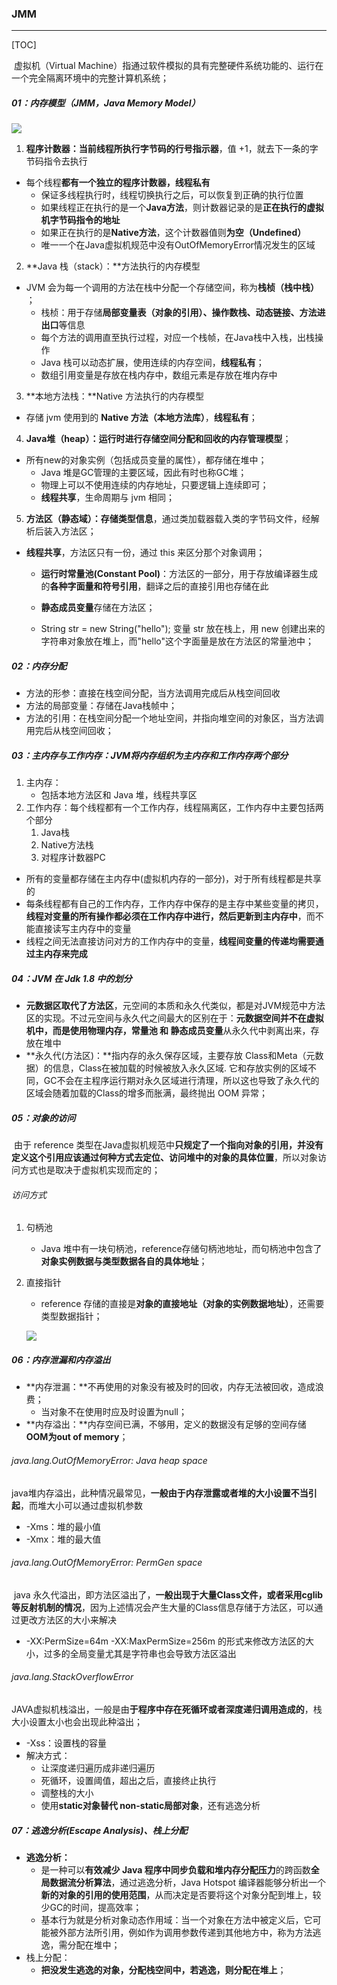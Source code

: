 ### JMM

------

[TOC]

​	虚拟机（Virtual Machine）指通过软件模拟的具有完整硬件系统功能的、运行在一个完全隔离环境中的完整计算机系统；

##### 01：内存模型（JMM，Java Memory Model）

![](https://github.com/likang315/Java-and-Middleware/blob/master/JVM/JVM/jvm%E5%86%85%E5%AD%98%E6%A8%A1%E5%9E%8B.png?raw=true)

1. **程序计数器：**当前线程**所执行字节码的行号指示器**，值 +1，就去下一条的字节码指令去执行
- 每个线程**都有一个独立的程序计数器，线程私有**
   - 保证多线程执行时，线程切换执行之后，可以恢复到正确的执行位置
   - 如果线程正在执行的是一个**Java方法**，则计数器记录的是**正在执行的虚拟机字节码指令的地址**
   - 如果正在执行的是**Native方法**，这个计数器值则**为空（Undefined）**
   - 唯一一个在Java虚拟机规范中没有OutOfMemoryError情况发生的区域
   
2. **Java 栈（stack）：**方法执行的内存模型
- JVM 会为每一个调用的方法在栈中分配一个存储空间，称为**栈桢（栈中栈）** ；
   - 栈桢：用于存储**局部变量表（对象的引用）、操作数栈、动态链接、方法进出口**等信息
   - 每个方法的调用直至执行过程，对应一个栈帧，在Java栈中入栈，出栈操作
   - Java 栈可以动态扩展，使用连续的内存空间，**线程私有**；
   - 数组引用变量是存放在栈内存中，数组元素是存放在堆内存中
   
3. **本地方法栈：**Native 方法执行的内存模型
- 存储 jvm 使用到的 **Native 方法（本地方法库）**，**线程私有**；
   
4. **Java堆（heap）：**运行时进行**存储空间分配和回收的内存管理模型**；
- 所有new的对象实例（包括成员变量的属性），都存储在堆中；
   - Java 堆是GC管理的主要区域，因此有时也称GC堆；
   - 物理上可以不使用连续的内存地址，只要逻辑上连续即可；
   - **线程共享**，生命周期与 jvm 相同；
   
5. **方法区（静态域）：**存储**类型信息**，通过类加载器载入类的字节码文件，经解析后装入方法区；
- **线程共享**，方法区只有一份，通过 this 来区分那个对象调用；
   - **运行时常量池(Constant Pool)**：方法区的一部分，用于存放编译器生成的**各种字面量和符号引用**，翻译之后的直接引用也存储在此
   - **静态成员变量**存储在方法区；
   
   - String str = new String("hello");   变量 str 放在栈上，用 new 创建出来的字符串对象放在堆上，而"hello"这个字面量是放在方法区的常量池中；

##### 02：内存分配

- 方法的形参：直接在栈空间分配，当方法调用完成后从栈空间回收
- 方法的局部变量：存储在Java栈帧中；
- 方法的引用：在栈空间分配一个地址空间，并指向堆空间的对象区，当方法调用完后从栈空间回收；

##### 03：主内存与工作内存：JVM将内存组织为主内存和工作内存两个部分

1. 主内存：
   - 包括本地方法区和 Java 堆，线程共享区
2. 工作内存：每个线程都有一个工作内存，线程隔离区，工作内存中主要包括两个部分
   1. Java栈
   2. Native方法栈
   3. 对程序计数器PC

- 所有的变量都存储在主内存中(虚拟机内存的一部分)，对于所有线程都是共享的
- 每条线程都有自己的工作内存，工作内存中保存的是主存中某些变量的拷贝，**线程对变量的所有操作都必须在工作内存中进行，然后更新到主内存中**，而不能直接读写主内存中的变量
- 线程之间无法直接访问对方的工作内存中的变量，**线程间变量的传递均需要通过主内存来完成**

#####  04：JVM 在 Jdk 1.8 中的划分

- **元数据区取代了方法区**，元空间的本质和永久代类似，都是对JVM规范中方法区的实现。不过元空间与永久代之间最大的区别在于：**元数据空间并不在虚拟机中，而是使用物理内存，常量池 和 静态成员变量**从永久代中剥离出来，存放在堆中
- **永久代(方法区)：**指内存的永久保存区域，主要存放 Class和Meta（元数据）的信息，Class在被加载的时候被放入永久区域. 它和存放实例的区域不同，GC不会在主程序运行期对永久区域进行清理，所以这也导致了永久代的区域会随着加载的Class的增多而胀满，最终抛出 OOM 异常；

##### 05：对象的访问

​	由于 reference 类型在Java虚拟机规范中**只规定了一个指向对象的引用，并没有定义这个引用应该通过何种方式去定位、访问堆中的对象的具体位置**，所以对象访问方式也是取决于虚拟机实现而定的；

###### 访问方式

1. 句柄池

   - Java 堆中有一块句柄池，reference存储句柄池地址，而句柄池中包含了**对象实例数据与类型数据各自的具体地址**；

2. 直接指针

   - reference 存储的直接是**对象的直接地址（对象的实例数据地址）**，还需要类型数据指针；

   ![](https://github.com/likang315/Java-and-Middleware/blob/master/JVM/JVM/%E5%8F%A5%E6%9F%84%E6%B1%A0.png?raw=true)


##### 06：内存泄漏和内存溢出

- **内存泄漏：**不再使用的对象没有被及时的回收，内存无法被回收，造成浪费；
  - 当对象不在使用时应及时设置为null；
-  **内存溢出：**内存空间已满，不够用，定义的数据没有足够的空间存储 **OOM为out of memory**；

###### java.lang.OutOfMemoryError: Java heap space

​	java堆内存溢出，此种情况最常见，**一般由于内存泄露或者堆的大小设置不当引起**，而堆大小可以通过虚拟机参数

- -Xms：堆的最小值
- -Xmx：堆的最大值

###### java.lang.OutOfMemoryError: PermGen space

​	java 永久代溢出，即方法区溢出了，**一般出现于大量Class文件，或者采用cglib等反射机制的情况**，因为上述情况会产生大量的Class信息存储于方法区，可以通过更改方法区的大小来解决

- -XX:PermSize=64m -XX:MaxPermSize=256m 的形式来修改方法区的大小，过多的全局变量尤其是字符串也会导致方法区溢出

###### java.lang.StackOverflowError

​	JAVA虚拟机栈溢出，一般是由**于程序中存在死循环或者深度递归调用造成的**，栈大小设置太小也会出现此种溢出；

- -Xss：设置栈的容量
- 解决方式：
  - 让深度递归遍历成非递归遍历
  - 死循环，设置阈值，超出之后，直接终止执行
  - 调整栈的大小
  - 使用**static对象替代 non-static局部对象**，还有逃逸分析

##### 07：逃逸分析(Escape Analysis)、栈上分配

- **逃逸分析：**
  - 是一种可以**有效减少 Java 程序中同步负载和堆内存分配压力**的跨函数**全局数据流分析算法**，通过逃逸分析，Java Hotspot 编译器能够分析出一个**新的对象的引用的使用范围**，从而决定是否要将这个对象分配到堆上，较少GC的时间，提高效率；
  - 基本行为就是分析对象动态作用域：当一个对象在方法中被定义后，它可能被外部方法所引用，例如作为调用参数传递到其他地方中，称为方法逃逸，需分配在堆中；
- 栈上分配：
  - **把没发生逃逸的对象，分配栈空间中，若逃逸，则分配在堆上**；



